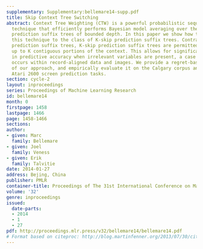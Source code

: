```yaml
---
supplementary: Supplementary:bellemare14-supp.pdf
title: Skip Context Tree Switching
abstract: Context Tree Weighting (CTW) is a powerful probabilistic sequence prediction
  technique that efficiently performs Bayesian model averaging over the class of all
  prediction suffix trees of bounded depth. In this paper we show how to generalize
  this technique to the class of K-skip prediction suffix trees. Contrary to regular
  prediction suffix trees, K-skip prediction suffix trees are permitted to ignore
  up to K contiguous portions of the context. This allows for significant improvements
  in predictive accuracy when irrelevant variables are present, a case which often
  occurs within record-aligned data and images. We provide a regret-based analysis
  of our approach, and empirically evaluate it on the Calgary corpus and a set of
  Atari 2600 screen prediction tasks.
section: cycle-2
layout: inproceedings
series: Proceedings of Machine Learning Research
id: bellemare14
month: 0
firstpage: 1458
lastpage: 1466
page: 1458-1466
sections: 
author:
- given: Marc
  family: Bellemare
- given: Joel
  family: Veness
- given: Erik
  family: Talvitie
date: 2014-01-27
address: Bejing, China
publisher: PMLR
container-title: Proceedings of The 31st International Conference on Machine Learning
volume: '32'
genre: inproceedings
issued:
  date-parts:
  - 2014
  - 1
  - 27
pdf: http://proceedings.mlr.press/v32/bellemare14/bellemare14.pdf
# Format based on citeproc: http://blog.martinfenner.org/2013/07/30/citeproc-yaml-for-bibliographies/
---
```

